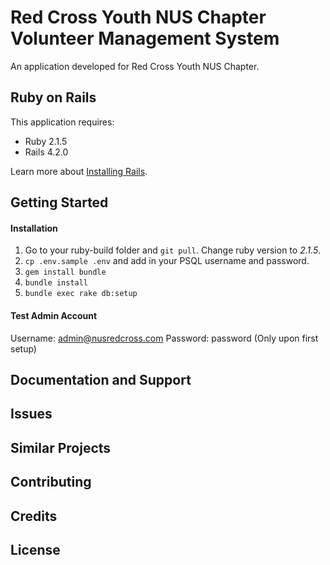 Red Cross Youth NUS Chapter Volunteer Management System
================

An application developed for Red Cross Youth NUS Chapter.

Ruby on Rails
-------------

This application requires:

- Ruby 2.1.5
- Rails 4.2.0

Learn more about [Installing Rails](http://railsapps.github.io/installing-rails.html).

Getting Started
---------------

#### Installation

1. Go to your ruby-build folder and ``git pull``. Change ruby version to *2.1.5*.
1. ``cp .env.sample .env`` and add in your PSQL username and password.
1. ``gem install bundle``
1. ``bundle install``
1. ``bundle exec rake db:setup``

#### Test Admin Account

Username: admin@nusredcross.com
Password: password (Only upon first setup)

Documentation and Support
-------------------------

Issues
-------------

Similar Projects
----------------

Contributing
------------

Credits
-------

License
-------
